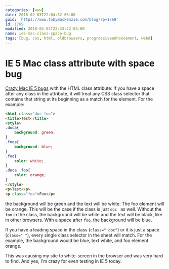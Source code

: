 ```yaml
---
categories: [www]
date: 2018-02-03T22:04:52-05:00
guid: 'https://www.tobymackenzie.com/blog/?p=1769'
id: 1769
modified: 2018-02-03T22:33:42-05:00
name: ie5-mac-class-space-bug
tags: [bug, css, html, oldbrowsers, progressiveenhancement, webd]
---
```


IE 5 Mac class attribute with space bug
=======================================

[Crazy Mac IE 5 bugs](http://old.macedition.com/cb/ie5macbugs/index.html#whitespace) with the HTML class attribute: If you have a space after any class in the attribute, it will treat any CSS class selector that contains that string at its beginning as a match for the element.<!--more-->  For the example:

``` html
<html class="doc foo">
<title>Test</title>
<style>
.doca{
	background: green;
}
.fooa{
	background: blue;
}
.foo{
	color: white;
}
.doca .foo{
	color: orange;
}
</style>
<p>Test</p>
<p class="foo">Foo</p>
```

the background will be green and the text will be white.  The foo element will be orange.   This will be the case if the class is just `doc ` as well.  Without the ` foo` in the class, the background will be white and the text will be black, like in other browsers.  With a space after `foo`, the background will be blue.

If you have a leading space in the class (`class=" doc"`) or it is just a space (`class=" "`), every single class selector in the sheet will match.  For the example, the background would be blue, text white, and foo element orange.

This was causing my site to white-screen in the browser and was very hard to find.  And yes, I'm crazy for even testing in IE 5 today.
